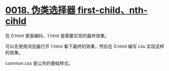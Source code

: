 # [0018. 伪类选择器 first-child、nth-cihld](https://github.com/Tdahuyou/html-css/tree/main/0018.%20%E4%BC%AA%E7%B1%BB%E9%80%89%E6%8B%A9%E5%99%A8%20first-child%E3%80%81nth-cihld)

在 0.html 里面编码，1.html 是需要实现的最终效果。

可以先使用浏览器打开 1.html 看下最终的效果，然后在 0.html 编写 css 实现这样的效果。

common.css 是公共的基础样式。
